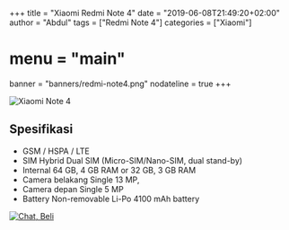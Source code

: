 +++
title = "Xiaomi Redmi Note 4"
date = "2019-06-08T21:49:20+02:00"
author = "Abdul"
tags = ["Redmi Note 4"]
categories = ["Xiaomi"]
# menu = "main"
banner = "banners/redmi-note4.png"
nodateline = true
+++

![Xiaomi Note 4](/banners/redmi-note4.png")
## Spesifikasi

* GSM / HSPA / LTE
* SIM Hybrid Dual SIM (Micro-SIM/Nano-SIM, dual stand-by)
* Internal  64 GB, 4 GB RAM or 32 GB, 3 GB RAM
* Camera belakang Single  13 MP,
* Camera depan  Single  5 MP
* Battery Non-removable Li-Po 4100 mAh battery

[![Chat, Beli](/order.png)](https://api.whatsapp.com/send?phone=6282339144758&text=Mas%20saya%20ingin%20order%20apakah%20bisa?
)	
